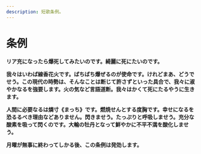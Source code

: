 ```yaml
---
description: 短歌条例。
---
```


# 条例

**リア充になったら爆死してみたいのです。綺麗に死にたいのです。**

**我々はいわば線香花火です。ばちばち爆ぜるのが使命です。けれどまあ、どうでせう。この現代の時勢は、そんなことは断じて許さずといった具合で、我々に淑やかなるを強要します。火の気など言語道断。我々はかくて死にたるやうに生きます。**

**人間に必要なるは燐寸《まっち》です。燃焼せんとする度胸です。幸せになるを恐るるべき理由などありません。閃きませう。たっぷりと呼吸しませう。充分な酸素を吸って閃くのです。大輪の牡丹となって鮮やかに不平不満を酸化しませう。**

**月曜が無事に終わってしかる後、この条例は発効します。**  


